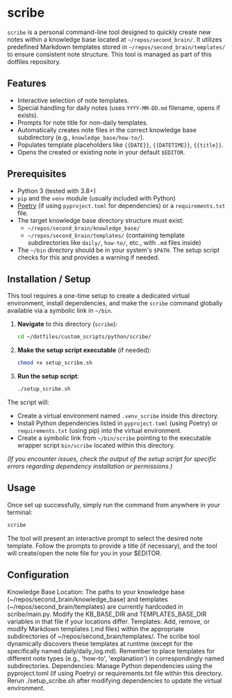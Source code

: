 # scribe

`scribe` is a personal command-line tool designed to quickly create new notes within a knowledge base located at `~/repos/second_brain/`. It utilizes predefined Markdown templates stored in `~/repos/second_brain/templates/` to ensure consistent note structure. This tool is managed as part of this dotfiles repository.

## Features

*   Interactive selection of note templates.
*   Special handling for daily notes (uses `YYYY-MM-DD.md` filename, opens if exists).
*   Prompts for note title for non-daily templates.
*   Automatically creates note files in the correct knowledge base subdirectory (e.g., `knowledge_base/how-to/`).
*   Populates template placeholders like `{{DATE}}`, `{{DATETIME}}`, `{{title}}`.
*   Opens the created or existing note in your default `$EDITOR`.

## Prerequisites

*   Python 3 (tested with 3.8+)
*   `pip` and the `venv` module (usually included with Python)
*   [Poetry](https://python-poetry.org/) (if using `pyproject.toml` for dependencies) or a `requirements.txt` file.
*   The target knowledge base directory structure must exist:
    *   `~/repos/second_brain/knowledge_base/`
    *   `~/repos/second_brain/templates/` (containing template subdirectories like `daily/`, `how-to/`, etc., with `.md` files inside)
*   The `~/bin` directory should be in your system's `$PATH`. The setup script checks for this and provides a warning if needed.

## Installation / Setup

This tool requires a one-time setup to create a dedicated virtual environment, install dependencies, and make the `scribe` command globally available via a symbolic link in `~/bin`.

1.  **Navigate** to this directory (`scribe`):
    ```bash
    cd ~/dotfiles/custom_scripts/python/scribe/
    ```

2.  **Make the setup script executable** (if needed):
    ```bash
    chmod +x setup_scribe.sh
    ```

3.  **Run the setup script**:
    ```bash
    ./setup_scribe.sh
    ```

The script will:
*   Create a virtual environment named `.venv_scribe` inside this directory.
*   Install Python dependencies listed in `pyproject.toml` (using Poetry) or `requirements.txt` (using pip) into the virtual environment.
*   Create a symbolic link from `~/bin/scribe` pointing to the executable wrapper script `bin/scribe` located within this directory.

*(If you encounter issues, check the output of the setup script for specific errors regarding dependency installation or permissions.)*

## Usage

Once set up successfully, simply run the command from anywhere in your terminal:

```bash
scribe
```

The tool will present an interactive prompt to select the desired note template. Follow the prompts to provide a title (if necessary), and the tool will create/open the note file for you in your $EDITOR.

## Configuration

Knowledge Base Location: The paths to your knowledge base (~/repos/second_brain/knowledge_base) and templates (~/repos/second_brain/templates) are currently hardcoded in scribe/main.py. Modify the KB_BASE_DIR and TEMPLATES_BASE_DIR variables in that file if your locations differ.
Templates: Add, remove, or modify Markdown templates (.md files) within the appropriate subdirectories of ~/repos/second_brain/templates/. The scribe tool dynamically discovers these templates at runtime (except for the specifically named daily/daily_log.md). Remember to place templates for different note types (e.g., 'how-to', 'explanation') in correspondingly named subdirectories.
Dependencies: Manage Python dependencies using the pyproject.toml (if using Poetry) or requirements.txt file within this directory. Rerun ./setup_scribe.sh after modifying dependencies to update the virtual environment.


